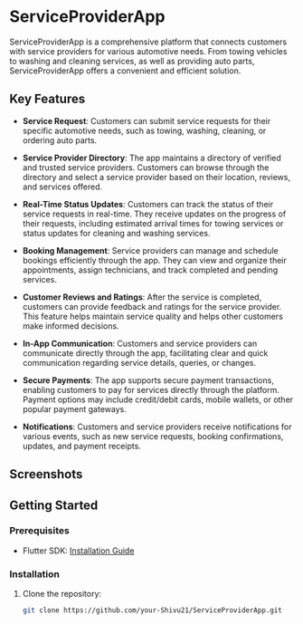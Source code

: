 # ServiceProviderApp

ServiceProviderApp is a comprehensive platform that connects customers with service providers for various automotive needs. From towing vehicles to washing and cleaning services, as well as providing auto parts, ServiceProviderApp offers a convenient and efficient solution.

## Key Features

- **Service Request**: Customers can submit service requests for their specific automotive needs, such as towing, washing, cleaning, or ordering auto parts.

- **Service Provider Directory**: The app maintains a directory of verified and trusted service providers. Customers can browse through the directory and select a service provider based on their location, reviews, and services offered.

- **Real-Time Status Updates**: Customers can track the status of their service requests in real-time. They receive updates on the progress of their requests, including estimated arrival times for towing services or status updates for cleaning and washing services.

- **Booking Management**: Service providers can manage and schedule bookings efficiently through the app. They can view and organize their appointments, assign technicians, and track completed and pending services.

- **Customer Reviews and Ratings**: After the service is completed, customers can provide feedback and ratings for the service provider. This feature helps maintain service quality and helps other customers make informed decisions.

- **In-App Communication**: Customers and service providers can communicate directly through the app, facilitating clear and quick communication regarding service details, queries, or changes.

- **Secure Payments**: The app supports secure payment transactions, enabling customers to pay for services directly through the platform. Payment options may include credit/debit cards, mobile wallets, or other popular payment gateways.

- **Notifications**: Customers and service providers receive notifications for various events, such as new service requests, booking confirmations, updates, and payment receipts.

## Screenshots


## Getting Started

### Prerequisites

- Flutter SDK: [Installation Guide](https://flutter.dev/docs/get-started/install)

### Installation

1. Clone the repository:

   ```bash
   git clone https://github.com/your-Shivu21/ServiceProviderApp.git

